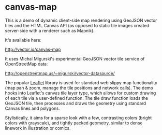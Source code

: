 canvas-map
==========

This is a demo of dynamic client-side map rendering using GeoJSON vector tiles and the HTML Canvas API (as opposed to static tile images created server-side with a renderer such as Mapnik).

It's available here:

http://vector.io/canvas-map

It uses Michal Migurski's experimental GeoJSON vector tile service of OpenStreetMap data:

http://openstreetmap.us/~migurski/vector-datasource/

The popular [Leaflet](http://leafletjs.com) library is used for standard web slippy map functionality (map pan & zoom, manage the tile positions and network calls). 
The demo hooks into Leaflet's canvas tile layer type, which allows for custom drawing of each tile via a user-defined function. 
The tile draw function loads the GeoJSON tile, then processes and draws the geometry using standard Canvas lines and polygons.

Stylistically, it aims for a sparse look with a few, contrasting colors (bright colors with grayscale), and tightly packed geometry, similar to dense linework in illustration or comics.
